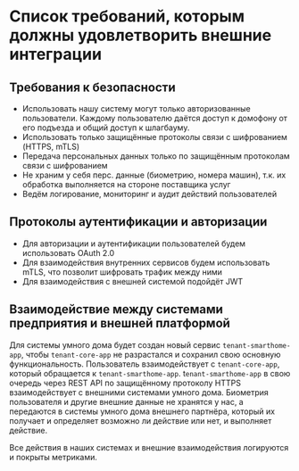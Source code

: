 # Список требований, которым должны удовлетворить внешние интеграции

## Требования к безопасности

- Использовать нашу систему могут только авторизованные пользователи. Каждому пользователю даётся доступ к домофону от его подъезда и общий доступ к шлагбауму.
- Использовать только защищённые протоколы связи с шифрованием (HTTPS, mTLS)
- Передача персональных данных только по защищённым протоколам связи с шифрованием
- Не храним у себя перс. данные (биометрию, номера машин), т.к. их обработка выполняется на стороне поставщика услуг
- Ведём логирование, мониторинг и аудит действий пользователей 

## Протоколы аутентификации и авторизации

- Для авторизации и аутентификации пользователей будем использовать OAuth 2.0
- Для взаимодействия внутренних сервисов будем использовать mTLS, что позволит шифровать трафик между ними
- Для взаимодействия с внешней системой подойдёт JWT

## Взаимодействие между системами предприятия и внешней платформой

Для системы умного дома будет создан новый сервис `tenant-smarthome-app`, чтобы `tenant-core-app` не разрастался и сохранил свою основную функциональность. Пользователь взаимодействует с `tenant-core-app`, который обращается к `tenant-smarthome-app`. t`enant-smarthome-app` в свою очередь через REST API по защищённому протоколу HTTPS взаимодействует с внешними системами умного дома. Биометрия пользователя и другие внешние данные не хранятся у нас, а передаются в системы умного дома внешнего партнёра, который их получает и определяет возможно ли действие или нет, и выполняет действие.

Все действия в наших системах и внешние взаимодействия логируются и покрыты метриками.